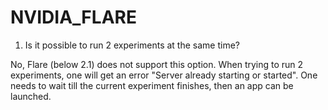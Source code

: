 # NVIDIA_FLARE

1. Is it possible to run 2 experiments at the same time? 

No, Flare (below 2.1) does not support this option. When trying to run 2 experiments, one will get an error "Server already starting or started". One needs to wait till the current experiment finishes, then an app can be launched.
